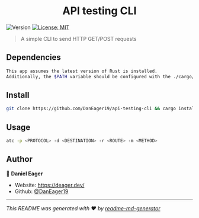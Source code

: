 <h1 align="center">API testing CLI</h1>
<p>
  <img alt="Version" src="https://img.shields.io/badge/version-1.0-blue.svg?cacheSeconds=2592000" />
  <a href="#" target="_blank">
    <img alt="License: MIT" src="https://img.shields.io/badge/License-MIT-yellow.svg" />
  </a>
</p>

> A simple CLI to send HTTP GET/POST requests

## Dependencies

```sh
This app assumes the latest version of Rust is installed. 
Additionally, the $PATH variable should be configured with the ./cargo/bin directory.
```

## Install

```sh
git clone https://github.com/DanEager19/api-testing-cli && cargo install --path ./api-testing-cli
```

## Usage

```sh
atc -p <PROTOCOL> -d <DESTINATION> -r <ROUTE> -m <METHOD>
```

## Author

👤 **Daniel Eager**

* Website: https://deager.dev/
* Github: [@DanEager19](https://github.com/DanEager19)

***
_This README was generated with ❤️ by [readme-md-generator](https://github.com/kefranabg/readme-md-generator)_
